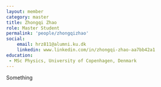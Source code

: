 ```yaml
---
layout: member
category: master
title: Zhongqi Zhao
role: Master Student
permalink: 'people/zhongqizhao'
social:
    email: hrz811@alumni.ku.dk
    linkedin: www.linkedin.com/in/zhongqi-zhao-aa7bb42a1
education:
 - MSc Physics, University of Copenhagen, Denmark
---
```


Something
